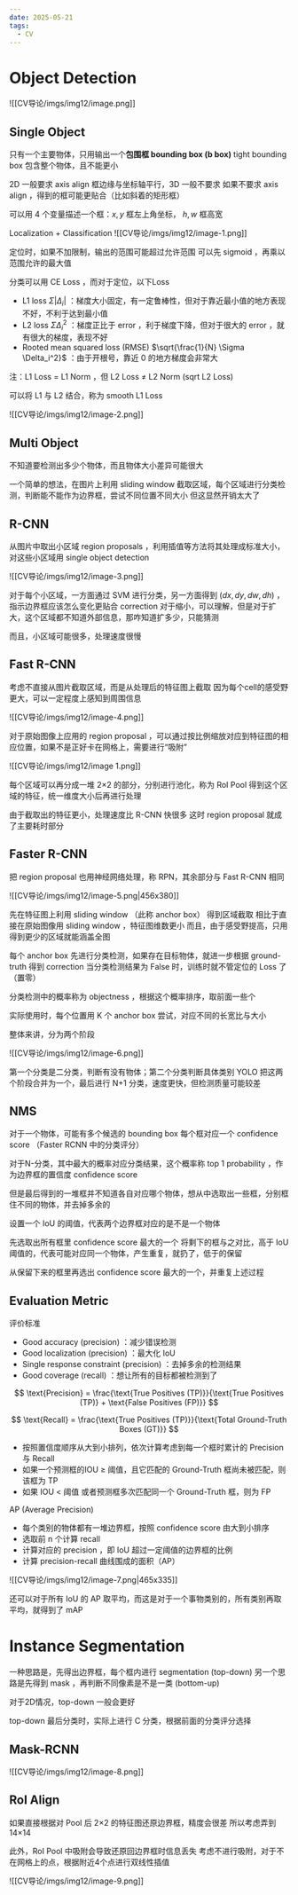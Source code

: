 ```yaml
---
date: 2025-05-21
tags:
  - CV
---
```

# Object Detection


![[CV导论/imgs/img12/image.png]]

## Single Object

只有一个主要物体，只用输出一个**包围框 bounding box (b box)**
tight bounding box 包含整个物体，且不能更小

2D 一般要求 axis align 框边缘与坐标轴平行，3D 一般不要求
如果不要求 axis align ，得到的框可能更贴合（比如斜着的矩形框）

可以用 4 个变量描述一个框：$x, y$ 框左上角坐标， $h,w$ 框高宽

Localization + Classification
![[CV导论/imgs/img12/image-1.png]]

定位时，如果不加限制，输出的范围可能超过允许范围
可以先 sigmoid ，再乘以范围允许的最大值

分类可以用 CE Loss ，而对于定位，以下Loss
- L1 loss $\Sigma |\Delta_i|$ ：梯度大小固定，有一定鲁棒性，但对于靠近最小值的地方表现不好，不利于达到最小值
- L2 loss $\Sigma \Delta_i^2$  ：梯度正比于 error ，利于梯度下降，但对于很大的 error ，就有很大的梯度，表现不好
- Rooted mean squared loss (RMSE) $\sqrt{\frac{1}{N} \Sigma \Delta_i^2}$  ：由于开根号，靠近 0 的地方梯度会非常大

注：L1 Loss = L1 Norm ，但 L2 Loss ≠ L2 Norm (sqrt L2 Loss)

可以将 L1 与 L2 结合，称为 smooth L1 Loss

![[CV导论/imgs/img12/image-2.png]]

## Multi Object

不知道要检测出多少个物体，而且物体大小差异可能很大

一个简单的想法，在图片上利用 sliding window 截取区域，每个区域进行分类检测，判断能不能作为边界框，尝试不同位置不同大小
但这显然开销太大了

## R-CNN

从图片中取出小区域 region proposals ，利用插值等方法将其处理成标准大小，对这些小区域用 single object detection

![[CV导论/imgs/img12/image-3.png]]

对于每个小区域，一方面通过 SVM 进行分类，另一方面得到 $(dx,dy,dw,dh)$ ，指示边界框应该怎么变化更贴合 correction
对于缩小，可以理解，但是对于扩大，这个区域都不知道外部信息，那咋知道扩多少，只能猜测

而且，小区域可能很多，处理速度很慢

## Fast R-CNN

考虑不直接从图片截取区域，而是从处理后的特征图上截取
因为每个cell的感受野更大，可以一定程度上感知到周围信息

![[CV导论/imgs/img12/image-4.png]]

对于原始图像上应用的 region proposal ，可以通过按比例缩放对应到特征图的相应位置，如果不是正好卡在网格上，需要进行“吸附”

![[CV导论/imgs/img12/image 1.png]]

每个区域可以再分成一堆 2×2 的部分，分别进行池化，称为 RoI Pool
得到这个区域的特征，统一维度大小后再进行处理

由于截取出的特征更小，处理速度比 R-CNN 快很多
这时 region proposal 就成了主要耗时部分

## Faster R-CNN

把 region proposal 也用神经网络处理，称 RPN，其余部分与 Fast R-CNN 相同

![[CV导论/imgs/img12/image-5.png|456x380]]

先在特征图上利用 sliding window （此称 anchor box） 得到区域截取
相比于直接在原始图像用 sliding window ，特征图维数更小
而且，由于感受野提高，只用得到更少的区域就能涵盖全图

每个 anchor box 先进行分类检测，如果存在目标物体，就进一步根据 ground-truth 得到 correction
当分类检测结果为 False 时，训练时就不管定位的 Loss 了（置零）

分类检测中的概率称为 objectness ，根据这个概率排序，取前面一些个

实际使用时，每个位置用 K 个 anchor box 尝试，对应不同的长宽比与大小

整体来讲，分为两个阶段

![[CV导论/imgs/img12/image-6.png]]

第一个分类是二分类，判断有没有物体；第二个分类判断具体类别
YOLO 把这两个阶段合并为一个，最后进行 N+1 分类，速度更快，但检测质量可能较差

## NMS

对于一个物体，可能有多个候选的 bounding box 
每个框对应一个 confidence score （Faster RCNN 中的分类评分）

对于N-分类，其中最大的概率对应分类结果，这个概率称 top 1 probability ，作为边界框的置信度  confidence score 

但是最后得到的一堆框并不知道各自对应哪个物体，想从中选取出一些框，分别框住不同的物体，并去掉多余的

设置一个 IoU 的阈值，代表两个边界框对应的是不是一个物体  

先选取出所有框里 confidence score 最大的一个
将剩下的框与之对比，高于 IoU 阈值的，代表可能对应同一个物体，产生重复，就扔了，低于的保留

从保留下来的框里再选出 confidence score 最大的一个，并重复上述过程

## Evaluation Metric

评价标准
- Good accuracy (precision) ：减少错误检测
- Good localization (precision) ：最大化 IoU
- Single response constraint (precision) ：去掉多余的检测结果
- Good coverage (recall) ：想让所有的目标都被检测到了

$$
\text{Precision} = \frac{\text{True Positives (TP)}}{\text{True Positives (TP)} + \text{False Positives (FP)}}
$$

$$
\text{Recall} = \frac{\text{True Positives (TP)}}{\text{Total Ground-Truth Boxes (GT)}}
$$
- 按照置信度顺序从大到小排列，依次计算考虑到每一个框时累计的 Precision 与 Recall
- 如果一个预测框的IOU ≥ 阈值，且它匹配的 Ground-Truth 框尚未被匹配，则该框为 TP
- 如果 IOU < 阈值 或者预测框多次匹配同一个 Ground-Truth 框，则为 FP

AP (Average Precision)
- 每个类别的物体都有一堆边界框，按照 confidence score 由大到小排序
- 选取前 n 个计算 recall
- 计算对应的 precision ，即 IoU 超过一定阈值的边界框的比例
- 计算 precision-recall 曲线围成的面积（AP）

![[CV导论/imgs/img12/image-7.png|465x335]]

还可以对于所有 IoU 的 AP 取平均，而这是对于一个事物类别的，所有类别再取平均，就得到了 mAP

# Instance Segmentation

一种思路是，先得出边界框，每个框内进行 segmentation (top-down)
另一个思路是先得到 mask ，再判断不同像素是不是一类 (bottom-up)

对于2D情况，top-down 一般会更好

top-down 最后分类时，实际上进行 C 分类，根据前面的分类评分选择

## Mask-RCNN

![[CV导论/imgs/img12/image-8.png]]

## RoI Align

如果直接根据对 Pool 后 2×2 的特征图还原边界框，精度会很差
所以考虑弄到 14×14

此外，RoI Pool 中吸附会导致还原回边界框时信息丢失
考虑不进行吸附，对于不在网格上的点，根据附近4个点进行双线性插值

![[CV导论/imgs/img12/image-9.png]]








